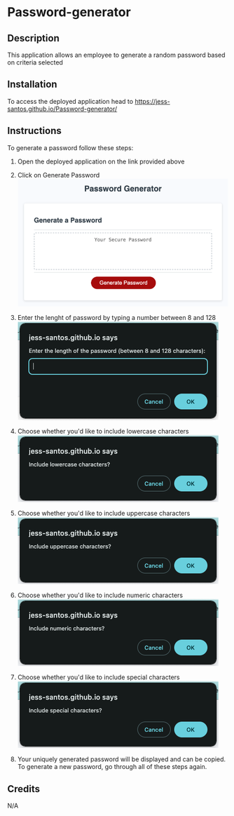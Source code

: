 # Password-generator

## Description
This application allows an employee to generate a random password based on criteria selected

## Installation
To access the deployed application head to https://jess-santos.github.io/Password-generator/

## Instructions
To generate a password follow these steps:

1. Open the deployed application on the link provided above

2. Click on Generate Password
![screenshot](https://github.com/jess-santos/Password-generator/blob/main/assets/initial-page.png)

3. Enter the lenght of password by typing a number between 8 and 128
![screenshot](https://github.com/jess-santos/Password-generator/blob/main/assets/length.png)

4. Choose whether you'd like to include lowercase characters
![screenshot](https://github.com/jess-santos/Password-generator/blob/main/assets/lowercase.png)

5. Choose whether you'd like to include uppercase characters
![screenshot](https://github.com/jess-santos/Password-generator/blob/main/assets/uppercase.png)

6. Choose whether you'd like to include numeric characters
![screenshot](https://github.com/jess-santos/Password-generator/blob/main/assets/numeric.png)

7. Choose whether you'd like to include special characters
![screenshot](https://github.com/jess-santos/Password-generator/blob/main/assets/special.png)

8. Your uniquely generated password will be displayed and can be copied. To generate a new password, go through all of these steps again.

## Credits
N/A